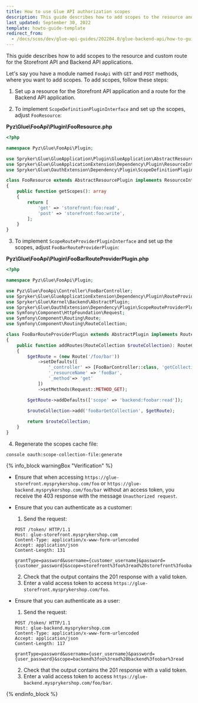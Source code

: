 ```yaml
---
title: How to use Glue API authorization scopes
description: This guide describes how to add scopes to the resource and custom route for the Storefront API and Backend API applications
last_updated: September 30, 2022
template: howto-guide-template
redirect_from:
  - /docs/scos/dev/glue-api-guides/202204.0/glue-backend-api/how-to-guides/authorization-scopes.html
---
```


This guide describes how to add scopes to the resource and custom route for the Storefront API and Backend API applications.

Let's say you have a module named `FooApi` with `GET` and `POST` methods, where you want to add scopes. To add scopes, follow these steps:

1. Set up a resource for the Storefront API application and a route for the Backend API application.

2. To implement `ScopeDefinitionPluginInterface` and set up the scopes, adjust `FooResource`:

**Pyz\Glue\FooApi\Plugin\FooResource.php**

```php
<?php

namespace Pyz\Glue\FooApi\Plugin;

use Spryker\Glue\GlueApplication\Plugin\GlueApplication\AbstractResourcePlugin;
use Spryker\Glue\GlueApplicationExtension\Dependency\Plugin\ResourceInterface;
use Spryker\Glue\OauthExtension\Dependency\Plugin\ScopeDefinitionPluginInterface;

class FooResource extends AbstractResourcePlugin implements ResourceInterface, ScopeDefinitionPluginInterface
{
    public function getScopes(): array
    {
        return [
            'get' => 'storefront:foo:read',
            'post' => 'storefront:foo:write',
        ];
    }
}
```

3. To implement `ScopeRouteProviderPluginInterface` and set up the scopes, adjust `FooBarRouteProviderPlugin`:

**Pyz\Glue\FooApi\Plugin\FooBarRouteProviderPlugin.php**
   
```php
<?php

namespace Pyz\Glue\FooApi\Plugin;

use Pyz\Glue\FooApi\Controller\FooBarController;
use Spryker\Glue\GlueApplicationExtension\Dependency\Plugin\RouteProviderPluginInterface;
use Spryker\Glue\Kernel\Backend\AbstractPlugin;
use Spryker\Glue\OauthExtension\Dependency\Plugin\ScopeRouteProviderPluginInterface;
use Symfony\Component\HttpFoundation\Request;
use Symfony\Component\Routing\Route;
use Symfony\Component\Routing\RouteCollection;

class FooBarRouteProviderPlugin extends AbstractPlugin implements RouteProviderPluginInterface, ScopeRouteProviderPluginInterface
{
    public function addRoutes(RouteCollection $routeCollection): RouteCollection
    {
        $getRoute = (new Route('/foo/bar'))
            ->setDefaults([
                '_controller' => [FooBarController::class, 'getCollectionAction'],
                '_resourceName' => 'fooBar',
                '_method'=> 'get'
            ])
            ->setMethods(Request::METHOD_GET);

        $getRoute->addDefaults(['scope' => 'backend:foobar:read']);

        $routeCollection->add('fooBarGetCollection', $getRoute);
        
        return $routeCollection;
    }
}
```

4. Regenerate the scopes cache file:

```
console oauth:scope-collection-file:generate
```

{% info_block warningBox "Verification" %}

* Ensure that when accessing `https://glue-storefront.mysprykershop.com/foo` or `https://glue-backend.mysprykershop.com/foo/bar` without an access token, you receive the 403 response with the message `Unauthorized request`.

* Ensure that you can authenticate as a customer:
   1. Send the request:

    ```
    POST /token/ HTTP/1.1
    Host: glue-storefront.mysprykershop.com
    Content-Type: application/x-www-form-urlencoded
    Accept: application/json
    Content-Length: 131

    grantType=password&username={customer_username}&password={customer_password}&scope=storefront%3foo%3read%20storefront%3foobar%3read
    ```

   2. Check that the output contains the 201 response with a valid token.
   3. Enter a valid access token to access `https://glue-storefront.mysprykershop.com/foo`.

* Ensure that you can authenticate as a user:
   1. Send the request:

    ```
    POST /token/ HTTP/1.1
    Host: glue-backend.mysprykershop.com
    Content-Type: application/x-www-form-urlencoded
    Accept: application/json
    Content-Length: 117

    grantType=password&username={user_username}&password={user_password}&scope=backend%3foo%3read%20backend%3foobar%3read
    ```

   2. Check that the output contains the 201 response with a valid token.
   3. Enter a valid access token to access `https://glue-backend.mysprykershop.com/foo/bar`.

{% endinfo_block %}